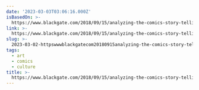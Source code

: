 ```yaml
---
date: '2023-03-03T03:06:16.000Z'
isBasedOn: >-
  https://www.blackgate.com/2018/09/15/analyzing-the-comics-story-telling-process-with-panel-x-panel/
link: >-
  https://www.blackgate.com/2018/09/15/analyzing-the-comics-story-telling-process-with-panel-x-panel/
slug: >-
  2023-03-02-httpswwwblackgatecom20180915analyzing-the-comics-story-telling-process-with-panel-x-panel
tags:
  - art
  - comics
  - culture
title: >-
  https://www.blackgate.com/2018/09/15/analyzing-the-comics-story-telling-process-with-panel-x-panel/
---
```



